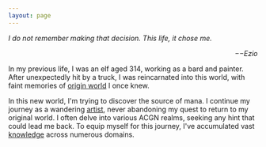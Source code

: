 ```yaml
---
layout: page
---
```


*I do not remember making that decision. This life, it chose me.*  
<p align="right"><i>−−Ezio</i></p>


In my previous life, I was an elf aged 314, working as a bard and painter. After unexpectedly hit by a truck, I was reincarnated into this world, with faint memories of [origin world](/Novel/SettingBook) I once knew.

In this new world, I'm trying to discover the source of mana. I continue my journey as a wandering [artist](https://lattice.posetmage.com/Sketchbook/), never abandoning my quest to return to my original world. I often delve into various ACGN realms, seeking any hint that could lead me back. To equip myself for this journey, I've accumulated vast [knowledge](https://lattice.posetmage.com/Notes) across numerous domains.